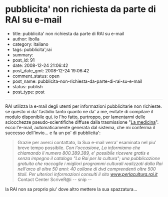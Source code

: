 # pubblicita' non richiesta da parte di RAI su e-mail

- title: pubblicita' non richiesta da parte di RAI su e-mail
- author: lbolla
- category: italiano
- tags: pubblicita',rai
- summary: 
- post_id: 91
- date: 2008-12-24 21:06:42
- post_date_gmt: 2008-12-24 19:06:42
- comment_status: open
- post_name: pubblicita-non-richiesta-da-parte-di-rai-su-e-mail
- status: publish
- post_type: post

----------------

RAI utilizza la e-mail degli utenti per informazioni pubblicitarie non richieste. se questo vi da' fastidio tanto quanto ne da' a me, evitate di compilare il modulo disponibile [qui][1]. io l'ho fatto, purtroppo, per lamentarmi delle sciocchezze pseudo-scientifiche diffuse dalla trasmissione "[La medicina][2]". ecco l'e-mail, automaticamente generata dal sistema, che mi conferma il successo dell'invio... e fa un po' di pubblicita': 

> Grazie per averci contattato, la Sua e-mail verra' esaminata nel piu' breve tempo possibile. _Con l'occasione, La informiamo che chiamando il numero 800.389.389, e' possibile ricevere gratis e senza impegno il catalogo "La Rai per la cultura"; una pubblicazione gratuita che raccoglie i migliori programmi culturali realizzati dalla Rai nell'arco di oltre 50 anni: 40 collane di dvd comprendenti oltre 500 titoli. Per ulteriori informazioni consulti il sito www.perlacultura.rai.it_ Contact Center ScriveR@i -- snip --

la RAI non sa proprio piu' dove altro mettere la sua spazzatura...

   [1]: http://www.contattalarai.rai.it/eservice_ita (RAI)
   [2]: http://www.radio.rai.it/radio1/rubriche/index.cfm?Q_PROG_ID=117&Tematica=9&Testo=Medicina (La medicina)
